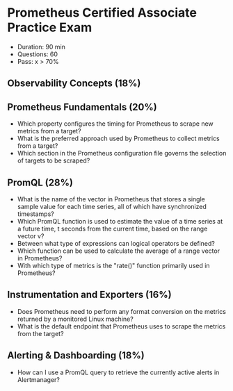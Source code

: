 # Prometheus Certified Associate Practice Exam

- Duration: 90 min
- Questions: 60
- Pass: x > 70%

## Observability Concepts (18%)

## Prometheus Fundamentals (20%)
- Which property configures the timing for Prometheus to scrape new metrics from a target?
- What is the preferred approach used by Prometheus to collect metrics from a target?
- Which section in the Prometheus configuration file governs the selection of targets to be scraped?

## PromQL (28%)
- What is the name of the vector in Prometheus that stores a single sample value for each time series, all of which have synchronized timestamps?
- Which PromQL function is used to estimate the value of a time series at a future time, t seconds from the current time, based on the range vector v?
- Between what type of expressions can logical operators be defined?
- Which function can be used to calculate the average of a range vector in Prometheus?
- With which type of metrics is the "rate()" function primarily used in Prometheus?


## Instrumentation and Exporters (16%)
- Does Prometheus need to perform any format conversion on the metrics returned by a monitored Linux machine?
- What is the default endpoint that Prometheus uses to scrape the metrics from the target?

## Alerting & Dashboarding (18%)
- How can I use a PromQL query to retrieve the currently active alerts in Alertmanager?